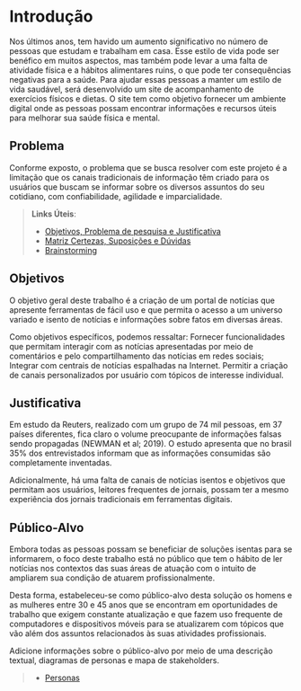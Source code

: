 # Introdução

Nos últimos anos, tem havido um aumento significativo no número de pessoas que estudam e trabalham em casa. Esse estilo de vida pode ser benéfico em muitos aspectos, mas também pode levar a uma falta de atividade física e a hábitos alimentares ruins, o que pode ter consequências negativas para a saúde.
Para ajudar essas pessoas a manter um estilo de vida saudável, será desenvolvido um site de acompanhamento de exercícios físicos e dietas. O site tem como objetivo fornecer um ambiente digital onde as pessoas possam encontrar informações e recursos úteis para melhorar sua saúde física e mental.



## Problema
Conforme exposto, o problema que se busca resolver com este projeto é a limitação que os canais tradicionais de informação têm criado para os usuários que buscam se informar sobre os diversos assuntos do seu cotidiano, com confiabilidade, agilidade e imparcialidade.


> **Links Úteis**:
> - [Objetivos, Problema de pesquisa e Justificativa](https://medium.com/@versioparole/objetivos-problema-de-pesquisa-e-justificativa-c98c8233b9c3)
> - [Matriz Certezas, Suposições e Dúvidas](https://medium.com/educa%C3%A7%C3%A3o-fora-da-caixa/matriz-certezas-suposi%C3%A7%C3%B5es-e-d%C3%BAvidas-fa2263633655)
> - [Brainstorming](https://www.euax.com.br/2018/09/brainstorming/)

## Objetivos

O objetivo geral deste trabalho é a criação de um portal de notícias que apresente ferramentas de fácil uso e que permita o acesso a um universo variado e isento de notícias e informações sobre fatos em diversas áreas.

Como objetivos específicos, podemos ressaltar:
Fornecer funcionalidades que permitam interagir com as notícias apresentadas por meio de comentários e pelo compartilhamento das notícias em redes sociais;
Integrar com centrais de notícias espalhadas na Internet.
Permitir a criação de canais personalizados por usuário com tópicos de interesse individual.


## Justificativa

Em estudo da Reuters, realizado com um grupo de 74 mil pessoas, em 37 países diferentes, fica claro o volume preocupante de informações falsas sendo propagadas  (NEWMAN et al; 2019). O estudo apresenta que no brasil 35% dos entrevistados informam que as informações consumidas são completamente inventadas. 

Adicionalmente, há uma falta de canais de notícias isentos e objetivos que permitam aos usuários, leitores frequentes de jornais, possam ter a mesmo experiência dos jornais tradicionais em ferramentas digitais. 

## Público-Alvo

Embora todas as pessoas possam se beneficiar de soluções isentas para se informarem, o foco deste trabalho está no público que tem o hábito de ler notícias nos contextos das suas áreas de atuação com o intuito de ampliarem sua condição de atuarem profissionalmente.

Desta forma, estabeleceu-se como público-alvo desta solução os homens e as mulheres entre 30 e 45 anos que se encontram em oportunidades de trabalho que exigem constante atualização e que fazem uso frequente de computadores e dispositivos móveis para se atualizarem com tópicos que vão além dos assuntos relacionados às suas atividades profissionais.


Adicione informações sobre o público-alvo por meio de uma descrição textual, diagramas de personas e mapa de stakeholders.

> - [Personas](https://docs.google.com/document/d/1Hppr9ElPxQbIKu-M_tnEWjbKQpyG1Crs_1I7YrOVtw4/edit#heading=h.17dp8vu)
